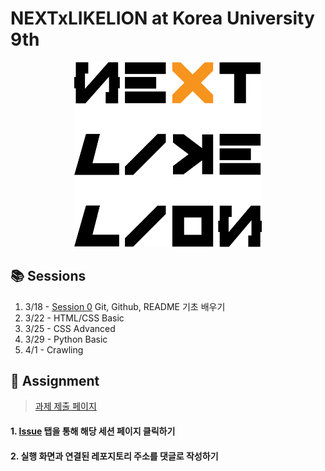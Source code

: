 # NEXTxLIKELION at Korea University 9th
<p align="center">
<img width="300px" src="https://raw.githubusercontent.com/NEXT-LIKELION/NEXTx9th/master/img/logo.png">
</p>

## 📚 Sessions
1. 3/18 - [Session 0](https://github.com/NEXT-LIKELION/NEXTx9th/tree/master/Session0) Git, Github, README 기초 배우기 
2. 3/22 - HTML/CSS Basic
3. 3/25 - CSS Advanced
4. 3/29 - Python Basic
5. 4/1 - Crawling

## 📑 Assignment
> [과제 제출 페이지](https://github.com/NEXT-LIKELION/NEXTx9th/issues)
#### 1. [Issue](https://github.com/NEXT-LIKELION/NEXTx9th/issues) 탭을 통해 해당 세션 페이지 클릭하기
#### 2. 실행 화면과 연결된 레포지토리 주소를 댓글로 작성하기

